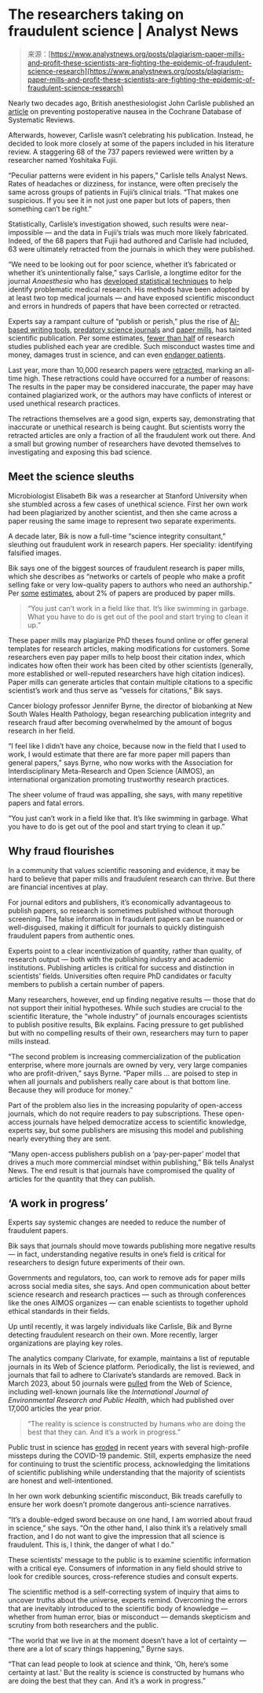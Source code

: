 <!--yml
category: 未分类
date: 2024-05-27 14:33:26
-->

# The researchers taking on fraudulent science | Analyst News

> 来源：[https://www.analystnews.org/posts/plagiarism-paper-mills-and-profit-these-scientists-are-fighting-the-epidemic-of-fraudulent-science-research](https://www.analystnews.org/posts/plagiarism-paper-mills-and-profit-these-scientists-are-fighting-the-epidemic-of-fraudulent-science-research)

Nearly two decades ago, British anesthesiologist John Carlisle published an [article](https://www.cochranelibrary.com/cdsr/doi/10.1002/14651858.CD004125.pub3/information#versionTable) on preventing postoperative nausea in the Cochrane Database of Systematic Reviews. 

Afterwards, however, Carlisle wasn’t celebrating his publication. Instead, he decided to look more closely at some of the papers included in his literature review. A staggering 68 of the 737 papers reviewed were written by a researcher named Yoshitaka Fujii.

“Peculiar patterns were evident in his papers,” Carlisle tells Analyst News. Rates of headaches or dizziness, for instance, were often precisely the same across groups of patients in Fujii’s clinical trials. “That makes one suspicious. If you see it in not just one paper but lots of papers, then something can’t be right.”

Statistically, Carlisle’s investigation showed, such results were near-impossible — and the data in Fujii’s trials was much more likely fabricated. Indeed, of the 68 papers that Fujii had authored and Carlisle had included, 63 were ultimately retracted from the journals in which they were published.

“We need to be looking out for poor science, whether it’s fabricated or whether it’s unintentionally false,” says Carlisle, a longtime editor for the journal *Anaesthesia* who has [developed statistical techniques](https://www.nature.com/articles/d41586-019-02241-z) to help identify problematic medical research. His methods have been adopted by at least two top medical journals — and have exposed scientific misconduct and errors in hundreds of papers that have been corrected or retracted.

Experts say a rampant culture of “publish or perish,” plus the rise of [AI-based writing tools](https://www.nature.com/articles/d41586-023-00191-1), [predatory science journals](https://www.newyorker.com/tech/annals-of-technology/paging-dr-fraud-the-fake-publishers-that-are-ruining-science) and [paper mills](https://www.science.org/content/article/fake-scientific-papers-are-alarmingly-common), has tainted scientific publication. Per some estimates, [fewer than half](https://journals.plos.org/plosbiology/article?id=10.1371/journal.pbio.1002165) of research studies published each year are credible. Such misconduct wastes time and money, damages trust in science, and can even [endanger patients](https://www.science.org/doi/10.1126/science.362.6413.394-a).

Last year, more than 10,000 research papers were [retracted](https://www.nature.com/articles/d41586-023-03974-8), marking an all-time high. These retractions could have occurred for a number of reasons: The results in the paper may be considered inaccurate, the paper may have contained plagiarized work, or the authors may have conflicts of interest or used unethical research practices. 

The retractions themselves are a good sign, experts say, demonstrating that inaccurate or unethical research is being caught. But scientists worry the retracted articles are only a fraction of all the fraudulent work out there. And a small but growing number of researchers have devoted themselves to investigating and exposing this bad science.

## Meet the science sleuths

Microbiologist Elisabeth Bik was a researcher at Stanford University when she stumbled across a few cases of unethical science. First her own work had been plagiarized by another scientist, and then she came across a paper reusing the same image to represent two separate experiments. 

A decade later, Bik is now a full-time “science integrity consultant,” sleuthing out fraudulent work in research papers. Her speciality: identifying falsified images. 

Bik says one of the biggest sources of fraudulent research is paper mills, which she describes as “networks or cartels of people who make a profit selling fake or very low-quality papers to authors who need an authorship.” Per [some](https://www.nature.com/articles/d41586-023-03464-x) [estimates](https://publicationethics.org/node/55256), about 2% of papers are produced by paper mills. 

> “You just can’t work in a field like that. It’s like swimming in garbage. What you have to do is get out of the pool and start trying to clean it up.”

These paper mills may plagiarize PhD theses found online or offer general templates for research articles, making modifications for customers. Some researchers even pay paper mills to help boost their citation index, which indicates how often their work has been cited by other scientists (generally, more established or well-reputed researchers have high citation indices). Paper mills can generate articles that contain multiple citations to a specific scientist’s work and thus serve as “vessels for citations,” Bik says.

Cancer biology professor Jennifer Byrne, the director of biobanking at New South Wales Health Pathology, began researching publication integrity and research fraud after becoming overwhelmed by the amount of bogus research in her field. 

“I feel like I didn’t have any choice, because now in the field that I used to work, I would estimate that there are far more paper mill papers than general papers,” says Byrne, who now works with the Association for Interdisciplinary Meta-Research and Open Science (AIMOS), an international organization promoting trustworthy research practices.

The sheer volume of fraud was appalling, she says, with many repetitive papers and fatal errors.

“You just can’t work in a field like that. It’s like swimming in garbage. What you have to do is get out of the pool and start trying to clean it up.” 

## Why fraud flourishes

In a community that values scientific reasoning and evidence, it may be hard to believe that paper mills and fraudulent research can thrive. But there are financial incentives at play. 

For journal editors and publishers, it’s economically advantageous to publish papers, so research is sometimes published without thorough screening. The false information in fraudulent papers can be nuanced or well-disguised, making it difficult for journals to quickly distinguish fraudulent papers from authentic ones. 

Experts point to a clear incentivization of quantity, rather than quality, of research output — both with the publishing industry and academic institutions. Publishing articles is critical for success and distinction in scientists’ fields. Universities often require PhD candidates or faculty members to publish a certain number of papers. 

Many researchers, however, end up finding negative results — those that do not support their initial hypotheses. While such studies are crucial to the scientific literature, the “whole industry” of journals encourages scientists to publish positive results, Bik explains. Facing pressure to get published but with no compelling results of their own, researchers may turn to paper mills instead.

“The second problem is increasing commercialization of the publication enterprise, where more journals are owned by very, very large companies who are profit-driven,” says Byrne. “Paper mills … are poised to step in when all journals and publishers really care about is that bottom line. Because they will produce for money.”

Part of the problem also lies in the increasing popularity of open-access journals, which do not require readers to pay subscriptions. These open-access journals have helped democratize access to scientific knowledge, experts say, but some publishers are misusing this model and publishing nearly everything they are sent.

“Many open-access publishers publish on a ‘pay-per-paper’ model that drives a much more commercial mindset within publishing,” Bik tells Analyst News. The end result is that journals have compromised the quality of articles for the quantity that they can publish.

## ‘A work in progress’

Experts say systemic changes are needed to reduce the number of fraudulent papers.

Bik says that journals should move towards publishing more negative results — in fact, understanding negative results in one’s field is critical for researchers to design future experiments of their own. 

Governments and regulators, too, can work to remove ads for paper mills across social media sites, she says. And open communication about better science research and research practices — such as through conferences like the ones AIMOS organizes — can enable scientists to together uphold ethical standards in their fields. 

Up until recently, it was largely individuals like Carlisle, Bik and Byrne detecting fraudulent research on their own. More recently, larger organizations are playing key roles. 

The analytics company Clarivate, for example, maintains a list of reputable journals in its Web of Science platform. Periodically, the list is reviewed, and journals that fail to adhere to Clarivate’s standards are removed. Back in March 2023, about 50 journals were [pulled](https://www.science.org/content/article/fast-growing-open-access-journals-stripped-coveted-impact-factors) from the Web of Science, including well-known journals like the *International Journal of Environmental Research and Public Health*, which had published over 17,000 articles the year prior.

> “The reality is science is constructed by humans who are doing the best that they can. And it’s a work in progress.”

Public trust in science has [eroded](https://www.bloomberg.com/opinion/articles/2023-11-26/covid-public-health-mistakes-fueled-mistrust-in-scientists) in recent years with several high-profile missteps during the COVID-19 pandemic. Still, experts emphasize the need for continuing to trust the scientific process, acknowledging the limitations of scientific publishing while understanding that the majority of scientists are honest and well-intentioned. 

In her own work debunking scientific misconduct, Bik treads carefully to ensure her work doesn’t promote dangerous anti-science narratives. 

“It’s a double-edged sword because on one hand, I am worried about fraud in science,” she says. “On the other hand, I also think it’s a relatively small fraction, and I do not want to give the impression that all science is fraudulent. This is, I think, the danger of what I do.”

These scientists’ message to the public is to examine scientific information with a critical eye. Consumers of information in any field should strive to look for credible sources, cross-reference studies and consult experts.

The scientific method is a self-correcting system of inquiry that aims to uncover truths about the universe, experts remind. Overcoming the errors that are inevitably introduced to the scientific body of knowledge — whether from human error, bias or misconduct — demands skepticism and scrutiny from both researchers and the public.

“The world that we live in at the moment doesn’t have a lot of certainty — there are a lot of scary things happening,” Byrne says. 

“That can lead people to look at science and think, ‘Oh, here’s some certainty at last.’ But the reality is science is constructed by humans who are doing the best that they can. And it’s a work in progress.”